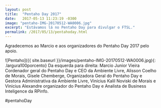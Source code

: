 ```yaml
---
layout: post
title:  "Pentaho Day 2017"
date:   2017-05-13 11:23:19 -0300
image: "pentaho-IMG-20170512-WA0006.jpg"
excerpt: "Estávamos lá no Pentaho Day para divulgar o FTSL."
permalink: /2017/05/13/pentahoday.html
---
```


Agradecemos ao Marcio e aos organizadores do Pentaho Day 2017 pelo apoio.

![Pentaho]({{ site.baseurl }}/images/pentaho-IMG-20170512-WA0006.jpg){: .largura100porcento}
Da esquerda para direita: Marcio Junior Vieira Cordenador geral do Pentaho Day e CEO da Ambiente Livre, Alisson Coelho de Morais, Gisele Chemberge, Organizadora Geral do Pentaho Day e Gestora Administrativa da Ambiente Livre, Vinícius Kalil Noviski de Morais e Vinicius Alexandre organizador do Pentaho Day e Analista de Business Inteligence da RPinfo.

#pentahoDay
